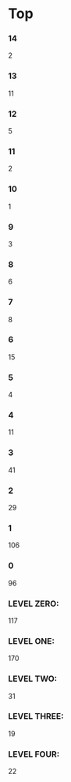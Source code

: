 # Top 
### 14
   2
### 13
   11
### 12
   5
### 11
   2
### 10
   1
### 9
   3
### 8
   6
### 7
   8
### 6
   15
### 5
   4
### 4
   11
### 3
   41
### 2
   29
### 1
   106
### 0
   96
### LEVEL ZERO:
   117
### LEVEL ONE:
   170
### LEVEL TWO:
   31
### LEVEL THREE:
   19
### LEVEL FOUR:
   22
